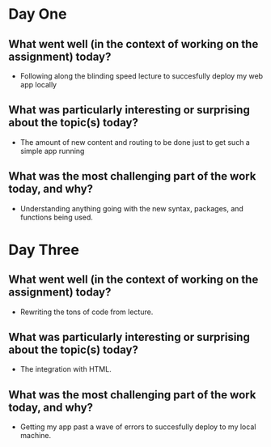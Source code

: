
# Day One

## What went well (in the context of working on the assignment) today?
- Following along the blinding speed lecture to succesfully deploy my web app locally
    

## What was particularly interesting or surprising about the topic(s) today?
- The amount of new content and routing to be done just to get such a simple app running

## What was the most challenging part of the work today, and why?
- Understanding anything going with the new syntax, packages, and functions being used.


# Day Three

## What went well (in the context of working on the assignment) today?
- Rewriting the tons of code from lecture.
    

## What was particularly interesting or surprising about the topic(s) today?
- The integration with HTML.

## What was the most challenging part of the work today, and why?
- Getting my app past a wave of errors to succesfully deploy to my local machine.

